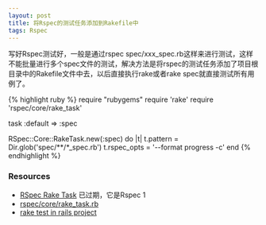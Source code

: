 ```yaml
---
layout: post
title: 将Rspec的测试任务添加到Rakefile中
tags: Rspec
---
```


写好Rspec测试好，一般是通过rspec spec/xxx_spec.rb这样来进行测试，这样不能批量进行多个spec文件的测试，解决方法是将rspec的测试任务添加了项目根目录中的Rakefile文件中去，以后直接执行rake或者rake spec就直接测试所有用例了。

{% highlight ruby %}
require "rubygems"
require 'rake'
require 'rspec/core/rake_task'

task :default => :spec

RSpec::Core::RakeTask.new(:spec) do |t|
  t.pattern = Dir.glob('spec/**/*_spec.rb')
  t.rspec_opts = '--format progress -c'
end
{% endhighlight %}

### Resources

+ [RSpec Rake Task](http://lukaszwrobel.pl/blog/rspec-rake-task) 已过期，它是Rspec 1
+ [rspec/core/rake_task.rb](https://github.com/rspec/rspec-core/blob/master/lib/rspec/core/rake_task.rb)
+ [rake test in rails project](https://github.com/rspec/rspec-rails/blob/master/lib/rspec/rails/tasks/rspec.rake)